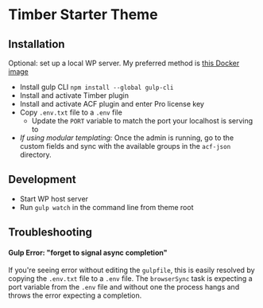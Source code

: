 # Timber Starter Theme

## Installation

Optional: set up a local WP server. My preferred method is [this Docker image](https://gist.github.com/igloude/0fd62d4fc83c8d12c1bd289e27aea831)

- Install gulp CLI `npm install --global gulp-cli`
- Install and activate Timber plugin
- Install and activate ACF plugin and enter Pro license key
- Copy `.env.txt` file to a `.env` file
  - Update the `PORT` variable to match the port your localhost is serving to
- _If using modular templating:_ Once the admin is running, go to the custom fields and sync with the available groups in the `acf-json` directory.

## Development

- Start WP host server
- Run `gulp watch` in the command line from theme root

## Troubleshooting

#### Gulp Error: "forget to signal async completion"

If you're seeing error without editing the `gulpfile`, this is easily resolved by copying the `.env.txt` file to a `.env` file. The `browserSync` task is expecting a port variable from the `.env` file and without one the process hangs and throws the error expecting a completion.
